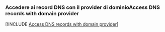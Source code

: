 ### <a name="access-dns-records-with-domain-provider"></a><span data-ttu-id="ce1cf-101">Accedere ai record DNS con il provider di dominio</span><span class="sxs-lookup"><span data-stu-id="ce1cf-101">Access DNS records with domain provider</span></span>

[!INCLUDE [Access DNS records with domain provider](app-service-web-access-dns-records-no-h.md)]
